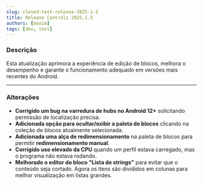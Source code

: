 ```yaml
---
slug: closed-test-release-2025-1-5
title: Release Controlz 2025.1.5
authors: [maxim]
tags: [dev, test]
---
```


### Descrição

Esta atualização aprimora a experiência de edição de blocos, melhora o desempenho e garante o funcionamento adequado em versões mais recentes do Android.

<!-- truncate -->
---

### Alterações

- **Corrigido um bug na varredura de hubs no Android 12+** solicitando permissão de localização precisa.
- **Adicionada opção para ocultar/exibir a paleta de blocos** clicando na coleção de blocos atualmente selecionada.
- **Adicionada uma alça de redimensionamento** na paleta de blocos para permitir **redimensionamento manual**.
- **Corrigido uso elevado da CPU** quando um perfil estava carregado, mas o programa não estava rodando.
- **Melhorado o editor do bloco "Lista de strings"** para evitar que o conteúdo seja cortado. Agora os itens são divididos em colunas para melhor visualização em listas grandes.